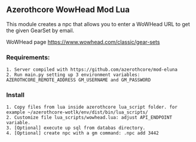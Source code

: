 ## Azerothcore WowHead Mod Lua

This module creates a npc that allows you to enter a WoWHead URL to get the given GearSet by email.

WoWHead page https://www.wowhead.com/classic/gear-sets

### Requirements:
    1. Server compiled with https://github.com/azerothcore/mod-eluna
    2. Run main.py setting up 3 environment variables: AZEROTHCORE_REMOTE_ADDRESS GM_USERNAME and GM_PASSWORD

### Install
    1. Copy files from lua inside azerothcore lua_script folder. for example ~/azerothcore-wotlk/env/dist/bin/lua_scripts/
    2. Customize file lua_scripts/wowhead.lua: adjust API_ENDPOINT variable.
    3. [Optional] execute up sql from databas directory.
    4. [Optional] create npc with a gm command: .npc add 3442

